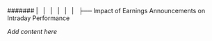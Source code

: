 ####### |   |   |   |   |   |   ├── Impact of Earnings Announcements on Intraday Performance

*Add content here*